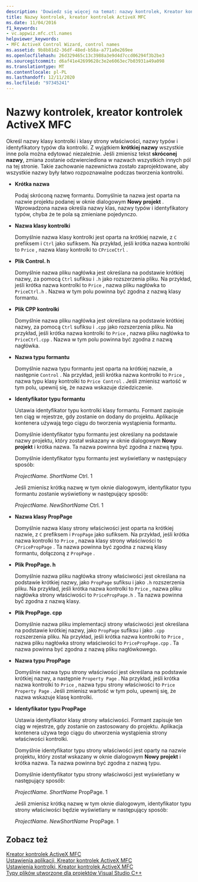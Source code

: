 ```yaml
---
description: 'Dowiedz się więcej na temat: nazwy kontrolek, Kreator kontrolek ActiveX MFC'
title: Nazwy kontrolek, kreator kontrolek ActiveX MFC
ms.date: 11/04/2016
f1_keywords:
- vc.appwiz.mfc.ctl.names
helpviewer_keywords:
- MFC ActiveX Control Wizard, control names
ms.assetid: 9b8b81d2-36df-48ed-b58a-a771a0e269ee
ms.openlocfilehash: 26d329465c13c3988a3e9d4d7ccd06294f3b2be3
ms.sourcegitcommit: d6af41e42699628c3e2e6063ec7b03931a49a098
ms.translationtype: MT
ms.contentlocale: pl-PL
ms.lasthandoff: 12/11/2020
ms.locfileid: "97345241"
---
```

# <a name="control-names-mfc-activex-control-wizard"></a>Nazwy kontrolek, kreator kontrolek ActiveX MFC

Określ nazwy klasy kontrolki i klasy strony właściwości, nazwy typów i identyfikatory typów dla kontrolki. Z wyjątkiem **krótkiej nazwy** wszystkie inne pola można edytować niezależnie. Jeśli zmienisz tekst **skróconej nazwy**, zmiana zostanie odzwierciedlona w nazwach wszystkich innych pól na tej stronie. Takie zachowanie nazewnictwa zostało zaprojektowane, aby wszystkie nazwy były łatwo rozpoznawalne podczas tworzenia kontrolki.

- **Krótka nazwa**

   Podaj skróconą nazwę formantu. Domyślnie ta nazwa jest oparta na nazwie projektu podanej w oknie dialogowym **Nowy projekt** . Wprowadzona nazwa określa nazwy klas, nazwy typów i identyfikatory typów, chyba że te pola są zmieniane pojedynczo.

- **Nazwa klasy kontrolki**

   Domyślnie nazwa klasy kontrolki jest oparta na krótkiej nazwie, z `C` prefiksem i `Ctrl` jako sufiksem. Na przykład, jeśli krótka nazwa kontrolki to `Price` , nazwa klasy kontrolki to `CPriceCtrl` .

- **Plik Control. h**

   Domyślnie nazwa pliku nagłówka jest określana na podstawie krótkiej nazwy, za pomocą `Ctrl` sufiksu i `.h` jako rozszerzenia pliku. Na przykład, jeśli krótka nazwa kontrolki to `Price` , nazwa pliku nagłówka to `PriceCtrl.h` . Nazwa w tym polu powinna być zgodna z nazwą klasy formantu.

- **Plik CPP kontrolki**

   Domyślnie nazwa pliku nagłówka jest określana na podstawie krótkiej nazwy, za pomocą `Ctrl` sufiksu i `.cpp` jako rozszerzenia pliku. Na przykład, jeśli krótka nazwa kontrolki to `Price` , nazwa pliku nagłówka to `PriceCtrl.cpp` . Nazwa w tym polu powinna być zgodna z nazwą nagłówka.

- **Nazwa typu formantu**

   Domyślnie nazwa typu formantu jest oparta na krótkiej nazwie, a następnie `Control` . Na przykład, jeśli krótka nazwa kontrolki to `Price` , nazwa typu klasy kontrolki to `Price Control` . Jeśli zmienisz wartość w tym polu, upewnij się, że nazwa wskazuje dziedziczenie.

- **Identyfikator typu formantu**

   Ustawia identyfikator typu kontrolki klasy formantu. Formant zapisuje ten ciąg w rejestrze, gdy zostanie on dodany do projektu. Aplikacje kontenera używają tego ciągu do tworzenia wystąpienia formantu.

   Domyślnie identyfikator typu formantu jest określany na podstawie nazwy projektu, który został wskazany w oknie dialogowym **Nowy projekt** i krótka nazwa. Ta nazwa powinna być zgodna z nazwą typu.

   Domyślnie identyfikator typu formantu jest wyświetlany w następujący sposób:

   *ProjectName. ShortName* Ctrl. 1

   Jeśli zmienisz krótką nazwę w tym oknie dialogowym, identyfikator typu formantu zostanie wyświetlony w następujący sposób:

   *ProjectName. NewShortName* Ctrl. 1

- **Nazwa klasy PropPage**

   Domyślnie nazwa klasy strony właściwości jest oparta na krótkiej nazwie, z `C` prefiksem i `PropPage` jako sufiksem. Na przykład, jeśli krótka nazwa kontrolki to `Price` , nazwa klasy strony właściwości to `CPricePropPage` . Ta nazwa powinna być zgodna z nazwą klasy formantu, dołączoną z `PropPage` .

- **Plik PropPage. h**

   Domyślnie nazwa pliku nagłówka strony właściwości jest określana na podstawie krótkiej nazwy, jako `PropPage` sufiksu i jako `.h` rozszerzenia pliku. Na przykład, jeśli krótka nazwa kontrolki to `Price` , nazwa pliku nagłówka strony właściwości to `PricePropPage.h` . Ta nazwa powinna być zgodna z nazwą klasy.

- **Plik PropPage. cpp**

   Domyślnie nazwa pliku implementacji strony właściwości jest określana na podstawie krótkiej nazwy, jako `PropPage` sufiksu i jako `.cpp` rozszerzenia pliku. Na przykład, jeśli krótka nazwa kontrolki to `Price` , nazwa pliku nagłówka strony właściwości to `PricePropPage.cpp` . Ta nazwa powinna być zgodna z nazwą pliku nagłówkowego.

- **Nazwa typu PropPage**

   Domyślnie nazwa typu strony właściwości jest określana na podstawie krótkiej nazwy, a następnie `Property Page` . Na przykład, jeśli krótka nazwa kontrolki to `Price` , nazwa typu strony właściwości to `Price Property Page` . Jeśli zmienisz wartość w tym polu, upewnij się, że nazwa wskazuje klasę kontrolki.

- **Identyfikator typu PropPage**

   Ustawia identyfikator klasy strony właściwości. Formant zapisuje ten ciąg w rejestrze, gdy zostanie on zastosowany do projektu. Aplikacja kontenera używa tego ciągu do utworzenia wystąpienia strony właściwości kontrolki.

   Domyślnie identyfikator typu strony właściwości jest oparty na nazwie projektu, który został wskazany w oknie dialogowym **Nowy projekt** i krótka nazwa. Ta nazwa powinna być zgodna z nazwą typu.

   Domyślnie identyfikator typu strony właściwości jest wyświetlany w następujący sposób:

   *ProjectName. ShortName* PropPage. 1

   Jeśli zmienisz krótką nazwę w tym oknie dialogowym, identyfikator typu strony właściwości będzie wyświetlany w następujący sposób:

   *ProjectName. NewShortName* PropPage. 1

## <a name="see-also"></a>Zobacz też

[Kreator kontrolek ActiveX MFC](../../mfc/reference/mfc-activex-control-wizard.md)<br/>
[Ustawienia aplikacji, Kreator kontrolek ActiveX MFC](../../mfc/reference/application-settings-mfc-activex-control-wizard.md)<br/>
[Ustawienia kontrolki, Kreator kontrolek ActiveX MFC](../../mfc/reference/control-settings-mfc-activex-control-wizard.md)<br/>
[Typy plików utworzone dla projektów Visual Studio C++](../../build/reference/file-types-created-for-visual-cpp-projects.md)
